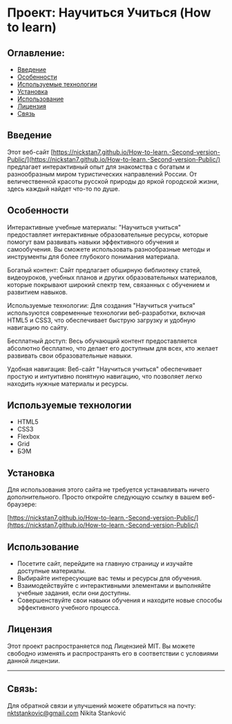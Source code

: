 # Проект: Научиться Учиться (How to learn)

## Оглавление:

- [Введение](#введение)
- [Особенности](#особенности)
- [Используемые технологии](#используемые-технологии)
- [Установка](#установка)
- [Использование](#использование)
- [Лицензия](#лицензия)
- [Связь](#связь)

## Введение

Этот веб-сайт [https://nickstan7.github.io/How-to-learn.-Second-version-Public/](https://nickstan7.github.io/How-to-learn.-Second-version-Public/) предлагает интерактивный опыт для знакомства с богатым и разнообразным миром туристических направлений России. От величественной красоты русской природы до яркой городской жизни, здесь каждый найдет что-то по душе.

## Особенности

Интерактивные учебные материалы: "Научиться учиться" предоставляет интерактивные образовательные ресурсы, которые помогут вам развивать навыки эффективного обучения и самообучения. Вы сможете использовать разнообразные методы и инструменты для более глубокого понимания материала.

Богатый контент: Сайт предлагает обширную библиотеку статей, видеоуроков, учебных планов и других образовательных материалов, которые покрывают широкий спектр тем, связанных с обучением и развитием навыков.

Используемые технологии: Для создания "Научиться учиться" используются современные технологии веб-разработки, включая HTML5 и CSS3, что обеспечивает быструю загрузку и удобную навигацию по сайту.

Бесплатный доступ: Весь обучающий контент предоставляется абсолютно бесплатно, что делает его доступным для всех, кто желает развивать свои образовательные навыки.

Удобная навигация: Веб-сайт "Научиться учиться" обеспечивает простую и интуитивно понятную навигацию, что позволяет легко находить нужные материалы и ресурсы.

## Используемые технологии

- HTML5
- CSS3
- Flexbox
- Grid
- БЭМ

## Установка

Для использования этого сайта не требуется устанавливать ничего дополнительного. Просто откройте следующую ссылку в вашем веб-браузере:

[https://nickstan7.github.io/How-to-learn.-Second-version-Public/](https://nickstan7.github.io/How-to-learn.-Second-version-Public/)

## Использование

- Посетите сайт, перейдите на главную страницу и изучайте доступные материалы.
- Выбирайте интересующие вас темы и ресурсы для обучения.
- Взаимодействуйте с интерактивными элементами и выполняйте учебные задания, если они доступны.
- Совершенствуйте свои навыки обучения и находите новые способы эффективного учебного процесса.

## Лицензия

Этот проект распространяется под Лицензией MIT. Вы можете свободно изменять и распространять его в соответствии с условиями данной лицензии.

---

## Связь:

Для обратной связи и улучшений можете обратиться на почту:
nktstankovic@gmail.com Nikita Stanković
